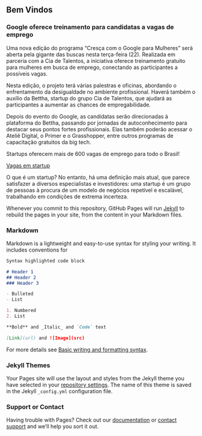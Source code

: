 ## Bem Vindos 

### Google oferece treinamento para candidatas a vagas de emprego



Uma nova edição do programa “Cresça com o Google para Mulheres” será aberta pela gigante das buscas nesta terça-feira (22). Realizada em parceria com a Cia de Talentos, a iniciativa oferece treinamento gratuito para mulheres em busca de emprego, conectando as participantes a possíveis vagas.

Nesta edição, o projeto terá várias palestras e oficinas, abordando o enfrentamento da desigualdade no ambiente profissional. Haverá também o auxílio da Bettha, startup do grupo Cia de Talentos, que ajudará as participantes a aumentar as chances de empregabilidade.

Depois do evento do Google, as candidatas serão direcionadas à plataforma do Bettha, passando por jornadas de autoconhecimento para destacar seus pontos fortes profissionais. Elas também poderão acessar o Ateliê Digital, o Primer e o Grasshopper, entre outros programas de capacitação gratuitos da big tech.




Startups oferecem mais de 600 vagas de emprego para todo o Brasil!


[Vagas em startup]() 

O que é um startup?
No entanto, há uma definição mais atual, que parece satisfazer a diversos especialistas e investidores: uma startup é um grupo de pessoas à procura de um modelo de negócios repetível e escalável, trabalhando em condições de extrema incerteza.


Whenever you commit to this repository, GitHub Pages will run [Jekyll](https://jekyllrb.com/) to rebuild the pages in your site, from the content in your Markdown files.

### Markdown

Markdown is a lightweight and easy-to-use syntax for styling your writing. It includes conventions for

```markdown
Syntax highlighted code block

# Header 1
## Header 2
### Header 3

- Bulleted
- List

1. Numbered
2. List

**Bold** and _Italic_ and `Code` text

[Link](url) and ![Image](src)
```

For more details see [Basic writing and formatting syntax](https://docs.github.com/en/github/writing-on-github/getting-started-with-writing-and-formatting-on-github/basic-writing-and-formatting-syntax).

### Jekyll Themes

Your Pages site will use the layout and styles from the Jekyll theme you have selected in your [repository settings](https://github.com/vagas-SC/Emprego/settings/pages). The name of this theme is saved in the Jekyll `_config.yml` configuration file.

### Support or Contact

Having trouble with Pages? Check out our [documentation](https://docs.github.com/categories/github-pages-basics/) or [contact support](https://support.github.com/contact) and we’ll help you sort it out.
